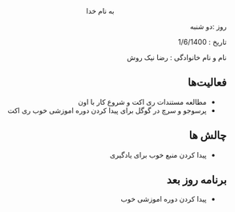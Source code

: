 


<div dir="rtl" align="center">
به نام خدا
</div>
<div dir="rtl" align="right">

روز :دو  شنبه

تاریخ : 1/6/1400

نام و نام خانوادگی   : رضا نیک روش

## فعالیت‌ها
* مطالعه مستندات ری اکت و شروع کار با اون
* پرسوجو و سرچ در گوگل برای پیدا کردن دوره اموزشی خوب ری اکت
## چالش ها 
* پیدا کردن منبع خوب برای یادگیری
## برنامه روز بعد
* پیدا کردن دوره اموزشی خوب
</div>